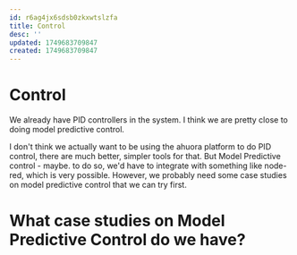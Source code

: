 ```yaml
---
id: r6ag4jx6sdsb0zkxwtslzfa
title: Control
desc: ''
updated: 1749683709847
created: 1749683709847
---
```


# Control

We already have PID controllers in the system. I think we are pretty close to doing model predictive control.

I don't think we actually want to be using the ahuora platform to do PID control, there are much better, simpler tools for that. But Model Predictive control - maybe. to do so, we'd have to integrate with something like node-red, which is very possible. However, we probably need some case studies on model predictive control that we can try first.

# What case studies on Model Predictive Control do we have?
